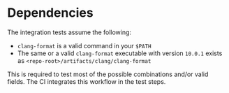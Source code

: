 
# Dependencies

The integration tests assume the following:

* `clang-format` is a valid command in your `$PATH`
* The same or a valid `clang-format` executable with version `10.0.1` exists as `<repo-root>/artifacts/clang/clang-format`

This is required to test most of the possible combinations and/or valid fields. The CI integrates this workflow in the test steps.
